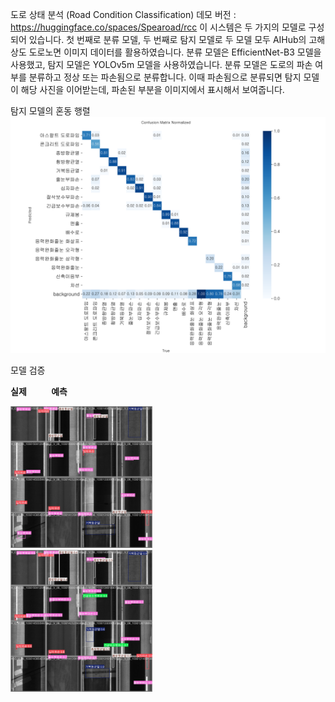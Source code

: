 도로 상태 분석 (Road Condition Classification)
데모 버전 : https://huggingface.co/spaces/Spearoad/rcc
이 시스템은 두 가지의 모델로 구성되어 있습니다.
첫 번째로 분류 모델, 두 번째로 탐지 모델로
두 모델 모두 AIHub의 고해상도 도로노면 이미지 데이터를 활용하였습니다.
분류 모델은 EfficientNet-B3 모델을 사용했고, 탐지 모델은 YOLOv5m 모델을 사용하였습니다.
분류 모델은 도로의 파손 여부를 분류하고 정상 또는 파손됨으로 분류합니다.
이때 파손됨으로 분류되면 탐지 모델이 해당 사진을 이어받는데, 파손된 부분을 이미지에서 표시해서 보여줍니다.

탐지 모델의 혼동 행렬
![Confusion Matrix](confusion_matrix_normalized.png)

모델 검증
<div align="left">

<p><b>실제</b> &nbsp;&nbsp;&nbsp;&nbsp;&nbsp;&nbsp;&nbsp;&nbsp; <b>예측</b></p>

<img src="val_batch0_labels.jpg" alt="Batch 0 Labels" width="45%" style="margin-right:80px;"/>
<img src="val_batch0_pred.jpg" alt="Batch 0 Predictions" width="45%"/>

</div>
